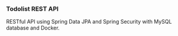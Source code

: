 ### Todolist REST API

RESTful API using Spring Data JPA and Spring Security with MySQL database and Docker.

